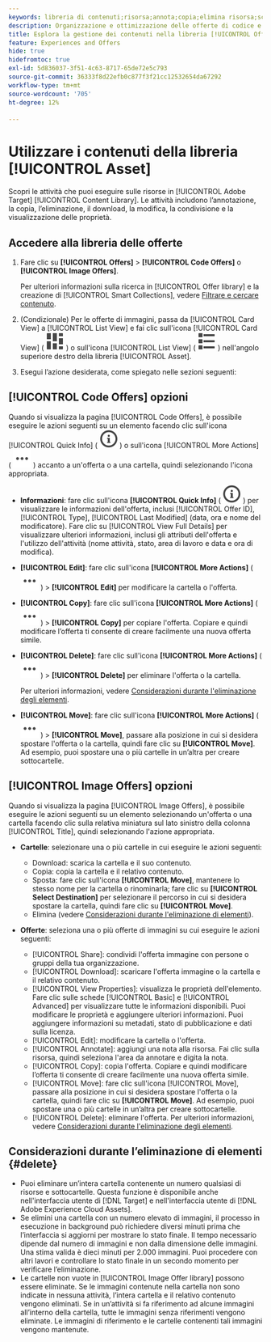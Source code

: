 ```yaml
---
keywords: libreria di contenuti;risorsa;annota;copia;elimina risorsa;scarica risorsa;modifica contenuto;condividi scheda;visualizza proprietà contenuto
description: Organizzazione e ottimizzazione delle offerte di codice e immagine nella libreria [!UICONTROL Offers].
title: Esplora la gestione dei contenuti nella libreria [!UICONTROL Offers]
feature: Experiences and Offers
hide: true
hidefromtoc: true
exl-id: 5d836037-3f51-4c63-8717-65de72e5c793
source-git-commit: 36333f8d22efb0c877f3f21cc12532654da67292
workflow-type: tm+mt
source-wordcount: '705'
ht-degree: 12%

---
```


# Utilizzare i contenuti della libreria [!UICONTROL Asset]

Scopri le attività che puoi eseguire sulle risorse in [!UICONTROL Adobe Target] [!UICONTROL Content Library]. Le attività includono l’annotazione, la copia, l’eliminazione, il download, la modifica, la condivisione e la visualizzazione delle proprietà.

## Accedere alla libreria delle offerte

1. Fare clic su **[!UICONTROL Offers]** > **[!UICONTROL Code Offers]** o **[!UICONTROL Image Offers]**.

   Per ulteriori informazioni sulla ricerca in [!UICONTROL Offer library] e la creazione di [!UICONTROL Smart Collections], vedere [Filtrare e cercare contenuto](/help/main/c-experiences/c-manage-content/filter-and-search-content.md#concept_3B59B8F025BF4CEA82ECC5199D365276).

1. (Condizionale) Per le offerte di immagini, passa da [!UICONTROL Card View] a [!UICONTROL List View] e fai clic sull&#39;icona [!UICONTROL Card View] ( ![icona vista a schede](/help/main/assets/icons/ViewCard.svg) ) o sull&#39;icona [!UICONTROL List View] ( ![icona vista a elenco](/help/main/assets/icons/ViewList.svg) ) nell&#39;angolo superiore destro della libreria [!UICONTROL Asset].

1. Esegui l’azione desiderata, come spiegato nelle sezioni seguenti:

## [!UICONTROL Code Offers] opzioni

Quando si visualizza la pagina [!UICONTROL Code Offers], è possibile eseguire le azioni seguenti su un elemento facendo clic sull&#39;icona [!UICONTROL Quick Info] ( ![icona Informazioni rapide](/help/main/assets/icons/InfoOutline.svg) ) o sull&#39;icona [!UICONTROL More Actions] ( ![icona Altre azioni](/help/main/assets/icons/MoreSmallList.svg) ) accanto a un&#39;offerta o a una cartella, quindi selezionando l&#39;icona appropriata.

* **Informazioni**: fare clic sull&#39;icona **[!UICONTROL Quick Info]** ( ![Icona Informazioni rapide](/help/main/assets/icons/InfoOutline.svg) ) per visualizzare le informazioni dell&#39;offerta, inclusi [!UICONTROL Offer ID], [!UICONTROL Type], [!UICONTROL Last Modified] (data, ora e nome del modificatore). Fare clic su [!UICONTROL View Full Details] per visualizzare ulteriori informazioni, inclusi gli attributi dell&#39;offerta e l&#39;utilizzo dell&#39;attività (nome attività, stato, area di lavoro e data e ora di modifica).
* **[!UICONTROL Edit]**: fare clic sull&#39;icona **[!UICONTROL More Actions]** ( ![Icona altre azioni](/help/main/assets/icons/MoreSmallList.svg) ) > **[!UICONTROL Edit]** per modificare la cartella o l&#39;offerta.
* **[!UICONTROL Copy]**: fare clic sull&#39;icona **[!UICONTROL More Actions]** ( ![Icona altre azioni](/help/main/assets/icons/MoreSmallList.svg) ) > **[!UICONTROL Copy]** per copiare l&#39;offerta. Copiare e quindi modificare l’offerta ti consente di creare facilmente una nuova offerta simile.
* **[!UICONTROL Delete]**: fare clic sull&#39;icona **[!UICONTROL More Actions]** ( ![Icona altre azioni](/help/main/assets/icons/MoreSmallList.svg) ) > **[!UICONTROL Delete]** per eliminare l&#39;offerta o la cartella.

  Per ulteriori informazioni, vedere [Considerazioni durante l&#39;eliminazione degli elementi](#delete).

* **[!UICONTROL Move]**: fare clic sull&#39;icona **[!UICONTROL More Actions]** ( ![Icona altre azioni](/help/main/assets/icons/MoreSmallList.svg) ) > **[!UICONTROL Move]**, passare alla posizione in cui si desidera spostare l&#39;offerta o la cartella, quindi fare clic su **[!UICONTROL Move]**. Ad esempio, puoi spostare una o più cartelle in un’altra per creare sottocartelle.

## [!UICONTROL Image Offers] opzioni

Quando si visualizza la pagina [!UICONTROL Image Offers], è possibile eseguire le azioni seguenti su un elemento selezionando un&#39;offerta o una cartella facendo clic sulla relativa miniatura sul lato sinistro della colonna [!UICONTROL Title], quindi selezionando l&#39;azione appropriata.

* **Cartelle**: selezionare una o più cartelle in cui eseguire le azioni seguenti:

   * Download: scarica la cartella e il suo contenuto.
   * Copia: copia la cartella e il relativo contenuto.
   * Sposta: fare clic sull&#39;icona **[!UICONTROL Move]**, mantenere lo stesso nome per la cartella o rinominarla; fare clic su **[!UICONTROL Select Destination]** per selezionare il percorso in cui si desidera spostare la cartella, quindi fare clic su **[!UICONTROL Move]**.
   * Elimina (vedere [Considerazioni durante l&#39;eliminazione di elementi](#delete)).

* **Offerte**: seleziona una o più offerte di immagini su cui eseguire le azioni seguenti:

   * [!UICONTROL Share]: condividi l&#39;offerta immagine con persone o gruppi della tua organizzazione.
   * [!UICONTROL Download]: scaricare l&#39;offerta immagine o la cartella e il relativo contenuto.
   * [!UICONTROL View Properties]: visualizza le proprietà dell&#39;elemento. Fare clic sulle schede [!UICONTROL Basic] e [!UICONTROL Advanced] per visualizzare tutte le informazioni disponibili. Puoi modificare le proprietà e aggiungere ulteriori informazioni. Puoi aggiungere informazioni su metadati, stato di pubblicazione e dati sulla licenza.
   * [!UICONTROL Edit]: modificare la cartella o l&#39;offerta.
   * [!UICONTROL Annotate]: aggiungi una nota alla risorsa. Fai clic sulla risorsa, quindi seleziona l&#39;area da annotare e digita la nota.
   * [!UICONTROL Copy]: copia l&#39;offerta. Copiare e quindi modificare l’offerta ti consente di creare facilmente una nuova offerta simile.
   * [!UICONTROL Move]: fare clic sull&#39;icona [!UICONTROL Move], passare alla posizione in cui si desidera spostare l&#39;offerta o la cartella, quindi fare clic su **[!UICONTROL Move]**. Ad esempio, puoi spostare una o più cartelle in un’altra per creare sottocartelle.
   * [!UICONTROL Delete]: eliminare l&#39;offerta. Per ulteriori informazioni, vedere [Considerazioni durante l&#39;eliminazione degli elementi](#delete).

## Considerazioni durante l’eliminazione di elementi {#delete}

* Puoi eliminare un’intera cartella contenente un numero qualsiasi di risorse e sottocartelle. Questa funzione è disponibile anche nell&#39;interfaccia utente di [!DNL Target] e nell&#39;interfaccia utente di [!DNL Adobe Experience Cloud Assets].
* Se elimini una cartella con un numero elevato di immagini, il processo in esecuzione in background può richiedere diversi minuti prima che l’interfaccia si aggiorni per mostrare lo stato finale. Il tempo necessario dipende dal numero di immagini e non dalla dimensione delle immagini. Una stima valida è dieci minuti per 2.000 immagini. Puoi procedere con altri lavori e controllare lo stato finale in un secondo momento per verificare l’eliminazione.
* Le cartelle non vuote in [!UICONTROL Image Offer library] possono essere eliminate. Se le immagini contenute nella cartella non sono indicate in nessuna attività, l’intera cartella e il relativo contenuto vengono eliminati. Se in un’attività si fa riferimento ad alcune immagini all’interno della cartella, tutte le immagini senza riferimenti vengono eliminate. Le immagini di riferimento e le cartelle contenenti tali immagini vengono mantenute.